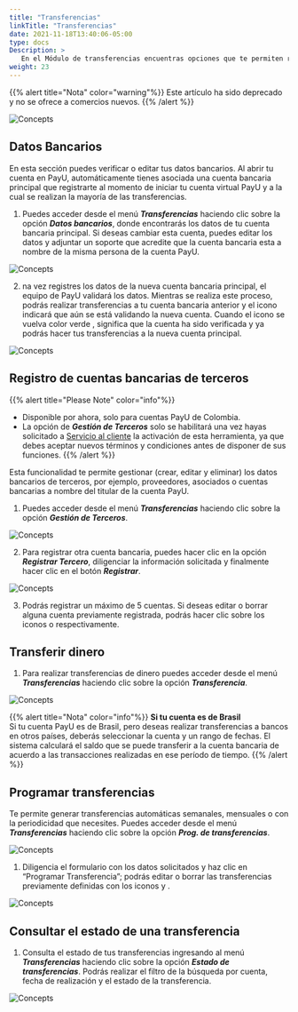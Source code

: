 ```yaml
---
title: "Transferencias"
linkTitle: "Transferencias"
date: 2021-11-18T13:40:06-05:00
type: docs
Description: >
   En el Módulo de transferencias encuentras opciones que te permiten realizar transferencias de fondos desde tu cuenta virtual PayU, a tu cuenta bancaria principal o a cuentas bancarias de terceros, como a proveedores o a diferentes cuentas a tu nombre.
weight: 23
---
```


{{% alert title="Nota" color="warning"%}}
Este artículo ha sido deprecado y no se ofrece a comercios nuevos.
{{% /alert %}}

![Concepts](https://raw.githubusercontent.com/developers-payu-latam/developers-payu-latam.github.io/master/images/transfers/es/transferencias1-es.png)

## Datos Bancarios
En esta sección puedes verificar o editar tus datos bancarios. Al abrir tu cuenta en PayU, automáticamente tienes asociada una cuenta bancaria principal que registrarte al momento de iniciar tu cuenta virtual PayU y a la cual se realizan la mayoría de las transferencias.

1. Puedes acceder desde el menú _**Transferencias**_ haciendo clic sobre la opción _**Datos bancarios**_, donde encontrarás los datos de tu cuenta bancaria principal. Si deseas cambiar esta cuenta, puedes editar los datos y adjuntar un soporte que acredite que la cuenta bancaria esta a nombre de la misma persona de la cuenta PayU.

![Concepts](https://raw.githubusercontent.com/developers-payu-latam/developers-payu-latam.github.io/master/images/transfers/es/transferencias2-es.png)


2. na vez registres los datos de la nueva cuenta bancaria principal, el equipo de PayU validará los datos. Mientras se realiza este proceso, podrás realizar transferencias a tu cuenta bancaria anterior y el icono <i class="fas fa-clock" style="color:#e09222;"></i> indicará que aún se está validando la nueva cuenta. Cuando el icono se vuelva color verde <i class="fas fa-check-circle" style="color:#a6c307;"></i>, significa que la cuenta ha sido verificada y ya podrás hacer tus transferencias a la nueva cuenta principal.

![Concepts](https://raw.githubusercontent.com/developers-payu-latam/developers-payu-latam.github.io/master/images/transfers/es/transferencias3-es.png)

## Registro de cuentas bancarias de terceros
{{% alert title="Please Note" color="info"%}}
* Disponible por ahora, solo para cuentas PayU de Colombia.
* La opción de _**Gestión de Terceros**_ solo se habilitará una vez hayas solicitado a [Servicio al cliente](http://payu.com.co/en/support) la activación de esta herramienta, ya que debes aceptar nuevos términos y condiciones antes de disponer de sus funciones.
{{% /alert %}}
 
Esta funcionalidad te permite gestionar (crear, editar y eliminar) los datos bancarios de terceros, por ejemplo, proveedores, asociados o cuentas bancarias a nombre del titular de la cuenta PayU.

1. Puedes acceder desde el menú _**Transferencias**_ haciendo clic sobre la opción _**Gestión de Terceros**_.

![Concepts](https://raw.githubusercontent.com/developers-payu-latam/developers-payu-latam.github.io/master/images/transfers/es/transferencias4-es.png)
 
2. Para registrar otra cuenta bancaria, puedes hacer clic en la opción _**Registrar Tercero**_, diligenciar la información solicitada y finalmente hacer clic en el botón _**Registrar**_.

![Concepts](https://raw.githubusercontent.com/developers-payu-latam/developers-payu-latam.github.io/master/images/transfers/es/transferencias5-es.png)
 
3. Podrás registrar un máximo de 5 cuentas. Si deseas editar o borrar alguna cuenta previamente registrada, podrás hacer clic sobre los iconos <i class="fas fa-pencil-alt" style="color:#1c3a85;"></i> o <i class="fas fa-trash-alt" style="color:#1c3a85;"></i> respectivamente.
 
## Transferir dinero
1. Para realizar transferencias de dinero puedes acceder desde el menú _**Transferencias**_ haciendo clic sobre la opción _**Transferencia**_.

![Concepts](https://raw.githubusercontent.com/developers-payu-latam/developers-payu-latam.github.io/master/images/transfers/es/transferencias6-es.png)

{{% alert title="Nota" color="info"%}}
**Si tu cuenta es de Brasil**<br>
Si tu cuenta PayU es de Brasil, pero deseas realizar transferencias a bancos en otros países, deberás seleccionar la cuenta y un rango de fechas. El sistema calculará el saldo que se puede transferir a la cuenta bancaria de acuerdo a las transacciones realizadas en ese período de tiempo.
{{% /alert %}}
 
## Programar transferencias
Te permite generar transferencias automáticas semanales, mensuales o con la periodicidad que necesites. Puedes acceder desde el menú _**Transferencias**_ haciendo clic sobre la opción _**Prog. de transferencias**_.

![Concepts](https://raw.githubusercontent.com/developers-payu-latam/developers-payu-latam.github.io/master/images/transfers/es/transferencias7-es.png)

1. Diligencia el formulario con los datos solicitados y haz clic en “Programar Transferencia”; podrás editar o borrar las transferencias previamente definidas con los iconos <i class="fas fa-pencil-alt" style="color:#1c3a85;"></i> y <i class="fas fa-trash-alt" style="color:#1c3a85;"></i>.

![Concepts](https://raw.githubusercontent.com/developers-payu-latam/developers-payu-latam.github.io/master/images/transfers/es/transferencias8-es.png)
 
## Consultar el estado de una transferencia
1. Consulta el estado de tus transferencias ingresando al menú _**Transferencias**_ haciendo clic sobre la opción _**Estado de transferencias**_. Podrás realizar el filtro de la búsqueda por cuenta, fecha de realización y el estado de la transferencia.

![Concepts](https://raw.githubusercontent.com/developers-payu-latam/developers-payu-latam.github.io/master/images/transfers/es/transferencias9-es.png)